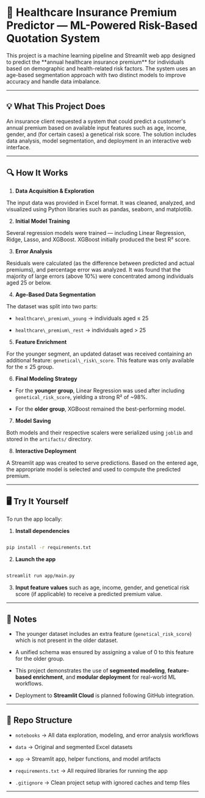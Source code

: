 # 🏥 Healthcare Insurance Premium Predictor — ML-Powered Risk-Based Quotation System



This project is a machine learning pipeline and Streamlit web app designed to predict the \*\*annual healthcare insurance premium\*\* for individuals based on demographic and health-related risk factors. The system uses an age-based segmentation approach with two distinct models to improve accuracy and handle data imbalance.



---



## 💡 What This Project Does



An insurance client requested a system that could predict a customer's annual premium based on available input features such as age, income, gender, and (for certain cases) a genetical risk score. The solution includes data analysis, model segmentation, and deployment in an interactive web interface.



---



## 🔍 How It Works



1. **Data Acquisition & Exploration**

The input data was provided in Excel format. It was cleaned, analyzed, and visualized using Python libraries such as pandas, seaborn, and matplotlib.



2. **Initial Model Training**  

Several regression models were trained — including Linear Regression, Ridge, Lasso, and XGBoost. XGBoost initially produced the best R² score.



3. **Error Analysis**  

Residuals were calculated (as the difference between predicted and actual premiums), and percentage error was analyzed. It was found that the majority of large errors (above 10%) were concentrated among individuals aged 25 or below.



4. **Age-Based Data Segmentation**  

The dataset was split into two parts:

- `healthcare\_premium\_young` → individuals aged ≤ 25

- `healthcare\_premium\_rest` → individuals aged > 25



5. **Feature Enrichment**  

For the younger segment, an updated dataset was received containing an additional feature: `genetical\_risk\_score`. This feature was only available for the ≤ 25 group.



6. **Final Modeling Strategy**  

- For the **younger group**, Linear Regression was used after including `genetical_risk_score`, yielding a strong R² of ~98%.

- For the **older group**, XGBoost remained the best-performing model.



7. **Model Saving**  

Both models and their respective scalers were serialized using `joblib` and stored in the `artifacts/` directory.



8. **Interactive Deployment**  

A Streamlit app was created to serve predictions. Based on the entered age, the appropriate model is selected and used to compute the predicted premium.



---



## 🖥️ Try It Yourself



To run the app locally:



1. **Install dependencies**



```bash

pip install -r requirements.txt

```



2. **Launch the app**



```bash

streamlit run app/main.py

```



3. **Input feature values** such as age, income, gender, and genetical risk score (if applicable) to receive a predicted premium value.



---



## 🚧 Notes



- The younger dataset includes an extra feature (`genetical_risk_score`) which is not present in the older dataset.

- A unified schema was ensured by assigning a value of 0 to this feature for the older group.

- This project demonstrates the use of **segmented modeling**, **feature-based enrichment**, and **modular deployment** for real-world ML workflows.

- Deployment to **Streamlit Cloud** is planned following GitHub integration.



---



## 📁 Repo Structure



- `notebooks` → All data exploration, modeling, and error analysis workflows

- `data` → Original and segmented Excel datasets

- `app` → Streamlit app, helper functions, and model artifacts

- `requirements.txt` → All required libraries for running the app

- `.gitignore` → Clean project setup with ignored caches and temp files



---

```



